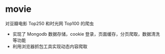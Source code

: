 # movie
对豆瓣电影 Top250 和时光网 Top100 的爬虫

- 实现了 Mongodb 数据存储，cookie 登录，页面缓存，分页爬取，数据清洗等功能
- 利用浏览器抓包工具实现动态内容爬取
